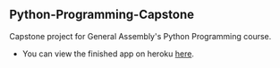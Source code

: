 ## Python-Programming-Capstone
Capstone project for General Assembly's Python Programming course. 

* You can view the finished app on heroku [here](https://virginia-census-data.herokuapp.com/).
